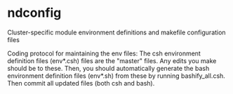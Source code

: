 # ndconfig

Cluster-specific module environment definitions and makefile configuration files

Coding protocol for maintaining the env files: The csh environment definition
files (env*.csh) files are the "master" files.  Any edits you make should be to
these.  Then, you should automatically generate the bash environment definition
files (env*.sh) from these by running bashify_all.csh.  Then commit all updated
files (both csh and bash).
